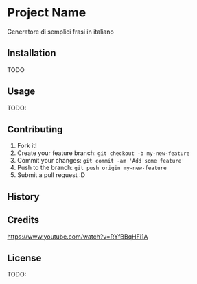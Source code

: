 # Project Name

Generatore di semplici frasi in italiano

## Installation

TODO

## Usage

TODO:

## Contributing

1. Fork it!
2. Create your feature branch: `git checkout -b my-new-feature`
3. Commit your changes: `git commit -am 'Add some feature'`
4. Push to the branch: `git push origin my-new-feature`
5. Submit a pull request :D

## History



## Credits

https://www.youtube.com/watch?v=RYfBBqHFi1A

## License

TODO: